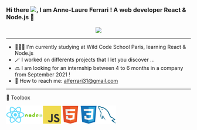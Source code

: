### Hi there <img src="https://raw.githubusercontent.com/MartinHeinz/MartinHeinz/master/wave.gif" width="30px">, I am Anne-Laure Ferrari ! A web developer React & Node.js 🚀
<div align="center">
<img src="https://rishavanand.github.io/static/images/greetings.gif" align="center" height="" width="200" />
</div>  

____________________________________________________________________________________________________________________________________



- 👩🏻‍💻 I'm currently studying at Wild Code School Paris, learning React & Node.js
- 🪄 I worked on differents projects that I let you discover ...
- 🔜 I am looking for an internship between 4 to 6 months in a company from September 2021 !
- 📧 How to reach me: alferrari31@gmail.com

____________________________________________________________________________________________________________________________________


🧰 Toolbox

<img align="left" src="https://raw.githubusercontent.com/devicons/devicon/9f4f5cdb393299a81125eb5127929ea7bfe42889/icons/react/react-original.svg" alt="React" width="50" height="50"/> 
<img align="left" src="https://github.com/devicons/devicon/blob/master/icons/nodejs/nodejs-plain-wordmark.svg" alt="NodeJS logo" width="50" height:"50"/> 
<img align="left" src="https://github.com/devicons/devicon/blob/master/icons/javascript/javascript-original.svg" alt="JavaScript" width="50" height="50"/>
<img align="left" src="https://github.com/devicons/devicon/blob/master/icons/html5/html5-original.svg" alt="HTML" width="50" height="50"/> 
<img align="left" src="https://github.com/devicons/devicon/blob/master/icons/css3/css3-original.svg" alt="CSS logo" width="50" height:"50"/>  
<img align="left" src="https://github.com/devicons/devicon/blob/master/icons/mysql/mysql-original.svg" alt="MySQLlogo" width="50" height:"50"/>



<!--
**Alferrari31/Alferrari31** is a ✨ _special_ ✨ repository because its `README.md` (this file) appears on your GitHub profile.

Here are some ideas to get you started:

- 🔭 I’m currently working on ...
- 🌱 I’m currently learning ...
- 👯 I’m looking to collaborate on ...
- 🤔 I’m looking for help with ...
- 💬 Ask me about ...
- 📫 How to reach me: ...
- 😄 Pronouns: ...
- ⚡ Fun fact: ...
-->
